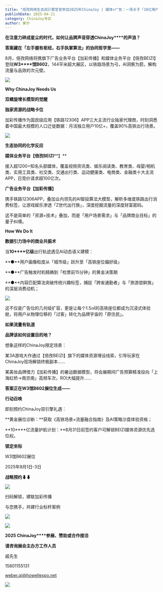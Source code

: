 ```yaml
---
title: "倍孜网络生态双引擎官宣参加2025年ChinaJoy | 媒体×广告：一场关于「10亿用户心智」的精准交响"
publishDate: 2025-04-21
category: ChinaJoy专区
author: 莱尔
---
```


**在注意力碎成星尘的时代，如何让品牌声音穿透ChinaJoy****的声浪？**

**答案藏在「左手握有枢纽，右手执掌算法」的协同哲学里——**

8月，倍孜网络将携旗下广告业务平台【加彩传播】和媒体业务平台【倍孜BEIZI】登陆**W3****馆B602**，144平米超大展区，以铁路场景为弓，AI洞察为箭，解构流量与品效的次元壁。

![](https://ec-net-1251389766.cos.ap-shanghai.myqcloud.com/wp-content/uploads/2025/04/20250421181229248.png)

**Why ChinaJoy Needs Us**

**双螺旋增长模型的觉醒**

**独家资源的战略卡位**

加彩传播作为国民级应用【铁路12306】APP三大主流行业独家代理商，时刻洞悉着中国最大规模的人口迁徙数据：月活独立用户10亿+，覆盖90%高铁出行场景。

![](https://ec-net-1251389766.cos.ap-shanghai.myqcloud.com/wp-content/uploads/2025/04/20250421181155208-313x1024.jpeg)

**生态协同的化学反应**

**媒体业务平台【倍孜BEIZI****】**

接入超1200+知名头部媒体，覆盖视频资讯类、娱乐阅读类、教育类、母婴/相机类、实用工具类、社交类、交通出行类、运动健康类、电商类、金融类十大主流APP，日竞价请求超100亿次。

**广告业务平台【加彩传播】**

携手铁路12306APP，叠加业内领先的AI智投算法大模型，解析多维度铁路出行消费标签，让游戏娱乐渗透「Z世代出行族」，深度挖掘流量的深度财富密码。

这不是简单的「资源+技术」叠加，而是「用户场景需求」与「品牌商业目标」的量子纠缠。

**How We Do It**

**数据引力场中的商业共振术**

当**10****亿级**出行轨迹遇见AI动态语义建模：

**●**用户画像粒度从「城市级」跃升至「高铁座位偏好级」

**●**广告触发时机精确到「检票前15分钟」的黄金决策期

**●**内容匹配算法突破传统兴趣标签，捕捉「跨省通勤者」与「旅游尝鲜族」的深层消费动机；

![](https://ec-net-1251389766.cos.ap-shanghai.myqcloud.com/wp-content/uploads/2025/04/20250421181146748-581x1024.jpeg)

这不仅是广告位的几何级扩容，更是让每个1.5㎡的高铁座位都成为沉浸式体验舱，将用户从物理位移的「过客」转化为品牌宇宙的「原住民」。

**如果流量有轨道**

**品牌该如何设置目的地？**

想象这样的ChinaJoy限定场景：

某3A游戏大作通过【倍孜BEIZI】旗下的媒体资源埋设线索，引导玩家在ChinaJoy现场解锁终极副本……

某美妆品牌借力【加彩传播】的暑运数据模型，将会展期间广告预算精准投向「上海虹桥→南京南」高频车次，ROI大幅提升……

**答案正在W3****馆B602****展位生成——**

**行动召唤**

即刻预约ChinaJoy双引擎礼遇：

**黄金展位诊断：**获取《高铁场景×流量融合指南》及AI策略沙盘体验资格；

**10****亿流量护航计划：**8月31日前签约客户可解锁BEIZI媒体资源优先选位权。

**锁定坐标**

W3馆B602展位

2025年8月1日-3日

**战略预约⬇⬇**

![](https://ec-net-1251389766.cos.ap-shanghai.myqcloud.com/wp-content/uploads/2025/04/20250421181150386.jpeg)

扫码解锁，建联加彩传播

与您携手，共建行业标杆案例

![](https://ec-net-1251389766.cos.ap-shanghai.myqcloud.com/wp-content/uploads/2025/04/20250421181148663.jpeg)

![](https://ec-net-1251389766.cos.ap-shanghai.myqcloud.com/wp-content/uploads/2025/04/20250421181241223.png)

**2025 ChinaJoy****参展、赞助或合作接洽**

**请咨询展会主办方工作人员**

戚先生

15801155131

[weber.qi@howellexpo.net](mailto:weber.qi@howellexpo.net)

![](https://ec-net-1251389766.cos.ap-shanghai.myqcloud.com/wp-content/uploads/2025/04/20250421181244199.png)
